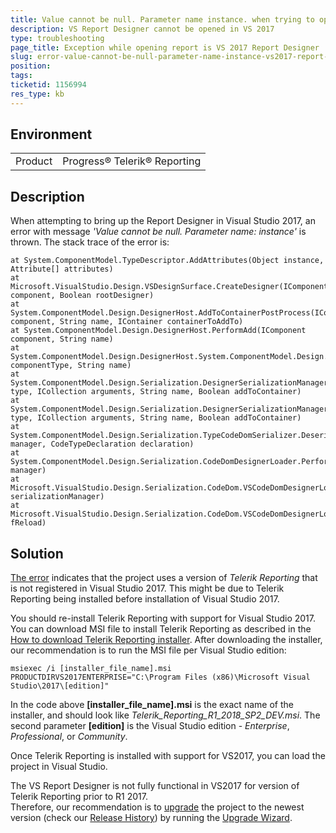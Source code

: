 ```yaml
---
title: Value cannot be null. Parameter name instance. when trying to open the Report Designer in Visual Studio 2017
description: VS Report Designer cannot be opened in VS 2017
type: troubleshooting
page_title: Exception while opening report is VS 2017 Report Designer
slug: error-value-cannot-be-null-parameter-name-instance-vs2017-report-designer
position: 
tags: 
ticketid: 1156994
res_type: kb
---
```


## Environment
<table>
	<tr>
		<td>Product</td>
		<td>Progress® Telerik® Reporting</td>
	</tr>
</table>


## Description
When attempting to bring up the Report Designer in  Visual Studio 2017, an error with message _'Value cannot be null. Parameter name: instance'_ is thrown. The stack trace of the error is:
```
at System.ComponentModel.TypeDescriptor.AddAttributes(Object instance, Attribute[] attributes)
at Microsoft.VisualStudio.Design.VSDesignSurface.CreateDesigner(IComponent component, Boolean rootDesigner)
at System.ComponentModel.Design.DesignerHost.AddToContainerPostProcess(IComponent component, String name, IContainer containerToAddTo)
at System.ComponentModel.Design.DesignerHost.PerformAdd(IComponent component, String name)
at System.ComponentModel.Design.DesignerHost.System.ComponentModel.Design.IDesignerHost.CreateComponent(Type componentType, String name)
at System.ComponentModel.Design.Serialization.DesignerSerializationManager.CreateInstance(Type type, ICollection arguments, String name, Boolean addToContainer)
at System.ComponentModel.Design.Serialization.DesignerSerializationManager.System.ComponentModel.Design.Serialization.IDesignerSerializationManager.CreateInstance(Type type, ICollection arguments, String name, Boolean addToContainer)
at System.ComponentModel.Design.Serialization.TypeCodeDomSerializer.Deserialize(IDesignerSerializationManager manager, CodeTypeDeclaration declaration)
at System.ComponentModel.Design.Serialization.CodeDomDesignerLoader.PerformLoad(IDesignerSerializationManager manager)
at Microsoft.VisualStudio.Design.Serialization.CodeDom.VSCodeDomDesignerLoader.PerformLoad(IDesignerSerializationManager serializationManager)
at Microsoft.VisualStudio.Design.Serialization.CodeDom.VSCodeDomDesignerLoader.DeferredLoadHandler.Microsoft.VisualStudio.TextManager.Interop.IVsTextBufferDataEvents.OnLoadCompleted(Int32 fReload)
```


## Solution
[The error](../troubleshooting-upgrading#report-cannot-be-built-and-opened-in-visual-studio-report-designer) indicates that the project uses a version of _Telerik Reporting_ that is not registered in Visual Studio 2017\. This might be due to Telerik Reporting being installed before installation of Visual Studio 2017.

You should re-install Telerik Reporting with support for Visual Studio 2017.
You can download MSI file to install Telerik Reporting as described in the [How to download Telerik Reporting installer](../installation#using-the-msi-installer).
After downloading the installer, our recommendation is to run the MSI file per Visual Studio edition:

```
msiexec /i [installer_file_name].msi PRODUCTDIRVS2017ENTERPRISE="C:\Program Files (x86)\Microsoft Visual Studio\2017\[edition]"
```

In the code above **[installer_file_name].msi** is the exact name of the installer, and should look like _Telerik_Reporting_R1_2018_SP2_DEV.msi_.
The second parameter **[edition]** is the Visual Studio edition - _Enterprise_, _Professional_, or _Community_.

Once Telerik Reporting is installed with support for VS2017, you can load the project in Visual Studio.  
  
The VS Report Designer is not fully functional in VS2017 for version of Telerik Reporting prior to R1 2017\.  
Therefore, our recommendation is to [upgrade](../installation-upgrading-newer-version) the project to the newest version (check our [Release History](https://www.telerik.com/support/whats-new/reporting/release-history)) by running the [Upgrade Wizard](../ui-upgrade-wizard).  

